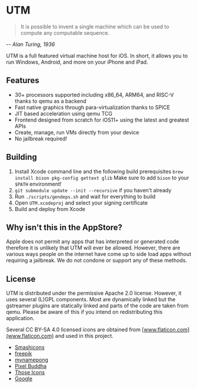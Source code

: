 #  UTM

> It is possible to invent a single machine which can be used to compute any computable sequence.

-- <cite>Alan Turing, 1936</cite>

UTM is a full featured virtual machine host for iOS. In short, it allows you to run Windows, Android, and more on your iPhone and iPad.

## Features

* 30+ processors supported including x86_64, ARM64, and RISC-V thanks to qemu as a backend
* Fast native graphics through para-virtualization thanks to SPICE
* JIT based acceleration using qemu TCG
* Frontend designed from scratch for iOS11+ using the latest and greatest APIs
* Create, manage, run VMs directly from your device
* No jailbreak required!

## Building

1. Install Xcode command line and the following build prerequisites
    `brew install bison pkg-config gettext glib`
   Make sure to add `bison` to your `$PATH` environment!
2. `git submodule update --init --recursive` if you haven't already
3. Run `./scripts/gendeps.sh` and wait for everything to build
4. Open `UTM.xcodeproj` and select your signing certificate
5. Build and deploy from Xcode

## Why isn't this in the AppStore?

Apple does not permit any apps that has interpreted or generated code therefore it is unlikely that UTM will ever be allowed. However, there are various ways people on the internet have come up to side load apps without requiring a jailbreak. We do not condone or support any of these methods.

## License

UTM is distributed under the permissive Apache 2.0 license. However, it uses several (L)GPL components. Most are dynamically linked but the gstreamer plugins are statically linked and parts of the code are taken from qemu. Please be aware of this if you intend on redistributing this application.

Several CC BY-SA 4.0 licensed icons are obtained from [www.flaticon.com](www.flaticon.com) and used in this project.

* [Smashicons](https://smashicons.com/)
* [freepik](https://www.freepik.com/)
* [mynamepong](https://www.flaticon.com/authors/mynamepong)
* [Pixel Buddha](https://www.flaticon.com/authors/pixel-buddha)
* [Those Icons](https://www.flaticon.com/authors/those-icons)
* [Google](https://www.flaticon.com/authors/google)
